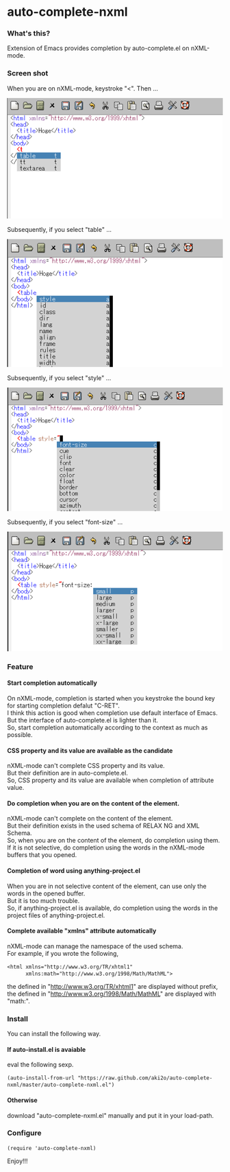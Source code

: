 auto-complete-nxml
==================

### What's this?

Extension of Emacs provides completion by auto-complete.el on nXML-mode.

### Screen shot

When you are on nXML-mode, keystroke "<". Then ...

![Demo1](demo1.png)

Subsequently, if you select "table" ...

![Demo2](demo2.png)

Subsequently, if you select "style" ...

![Demo3](demo3.png)

Subsequently, if you select "font-size" ...

![Demo4](demo4.png)

### Feature

#### Start completion automatically

On nXML-mode, completion is started when you keystroke the bound key for starting completion defalut "C-RET".  
I think this action is good when completion use default interface of Emacs.  
But the interface of auto-complete.el is lighter than it.  
So, start completion automatically according to the context as much as possible.

#### CSS property and its value are available as the candidate

nXML-mode can't complete CSS property and its value.  
But their definition are in auto-complete.el.  
So, CSS property and its value are available when completion of attribute value.

#### Do completion when you are on the content of the element.

nXML-mode can't complete on the content of the element.  
But their definition exists in the used schema of RELAX NG and XML Schema.  
So, when you are on the content of the element, do completion using them.  
If it is not selective, do completion using the words in the nXML-mode buffers that you opened.

#### Completion of word using anything-project.el

When you are in not selective content of the element, can use only the words in the opened buffer.  
But it is too much trouble.  
So, if anything-project.el is available, do completion using the words in the project files of anything-project.el.

#### Complete available "xmlns" attribute automatically

nXML-mode can manage the namespace of the used schema.  
For example, if you wrote the following,  

    <html xmlns="http://www.w3.org/TR/xhtml1"
          xmlns:math="http://www.w3.org/1998/Math/MathML">

the defined in "http://www.w3.org/TR/xhtml1" are displayed without prefix,  
the defined in "http://www.w3.org/1998/Math/MathML" are displayed with "math:".  


### Install

You can install the following way.

#### If auto-install.el is avaiable

eval the following sexp.

    (auto-install-from-url "https://raw.github.com/aki2o/auto-complete-nxml/master/auto-complete-nxml.el")

#### Otherwise

download "auto-complete-nxml.el" manually and put it in your load-path.

### Configure

    (require 'auto-complete-nxml)


Enjoy!!!

